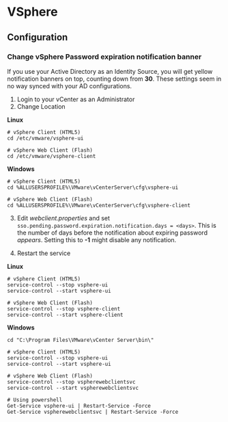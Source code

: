 # VSphere

## Configuration

### Change vSphere Password expiration notification banner
If you use your Active Directory as an Identity Source, you will get yellow notification banners on top, counting down from **30**. These settings seem in no way synced with your AD configurations.

1. Login to your vCenter as an Administrator
2. Change Location

**Linux**
```shell
# vSphere Client (HTML5)
cd /etc/vmware/vsphere-ui

# vSphere Web Client (Flash)
cd /etc/vmware/vsphere-client
```
**Windows**
```shell
# vSphere Client (HTML5)
cd %ALLUSERSPROFILE%\VMware\vCenterServer\cfg\vsphere-ui

# vSphere Web Client (Flash)
cd %ALLUSERSPROFILE%\VMware\vCenterServer\cfg\vsphere-client
```
3. Edit _webclient.properties_ and set `sso.pending.password.expiration.notification.days = <days>`. This is the number of days before the notification about expiring password _appears_. Setting this to **-1** might disable any notification.

4. Restart the service

**Linux**
```shell
# vSphere Client (HTML5)
service-control --stop vsphere-ui
service-control --start vsphere-ui

# vSphere Web Client (Flash)
service-control --stop vsphere-client
service-control --start vsphere-client
```
**Windows**
```shell
cd "C:\Program Files\VMware\vCenter Server\bin\"

# vSphere Client (HTML5)
service-control --stop vsphere-ui
service-control --start vsphere-ui

# vSphere Web Client (Flash)
service-control --stop vspherewebclientsvc
service-control --start vspherewebclientsvc

# Using powershell
Get-Service vsphere-ui | Restart-Service -Force
Get-Service vspherewebclientsvc | Restart-Service -Force
```
